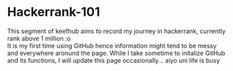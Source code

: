 # Hackerrank-101
This segment of keefhub aims to record my journey in hackerrank, currently rank above 1 million :o  
It is my first time using GitHub hence information might tend to be messy and everywhere aronund the page.
While I take sometime to initalize GitHub and its functions, I will update this page occasionally... aiyo uni life is busy
